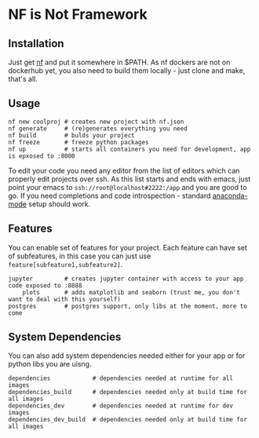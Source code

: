 NF is Not Framework
===================

Installation
------------

Just get [nf](https://github.com/iced/nf/blob/master/nf) and put it somewhere in $PATH. As nf dockers are not on dockerhub yet, you also need to build them locally - just clone and make, that's all.

Usage
-----

    nf new coolproj # creates new project with nf.json
    nf generate     # (re)generates everything you need
    nf build        # bulds your project
    nf freeze       # freeze python packages
    nf up           # starts all containers you need for development, app is epxosed to :8000

To edit your code you need any editor from the list of editors which can properly edit projects over ssh. As this list starts and ends with emacs, just point your emacs to `ssh://root@localhost#2222:/app` and you are good to go. If you need completions and code introspection - standard [anaconda-mode](https://github.com/proofit404/anaconda-mode) setup should work.

Features
--------

You can enable set of features for your project. Each feature can have set of subfeatures, in this case you can just use `feature[subfeature1,subfeature2]`.

    jupyter         # creates jupyter container with access to your app code exposed to :8888
        plots       # adds matplotlib and seaborn (trust me, you don't want to deal with this yourself)
    postgres        # postgres support, only libs at the moment, more to come

System Dependencies
-------------------

You can also add system dependencies needed either for your app or for python libs you are uisng.

    dependencies            # dependencies needed at runtime for all images
    dependencies_build      # dependencies needed only at build time for all images
    dependencies_dev        # dependencies needed at runtime for dev images
    dependencies_dev_build  # dependencies needed only at build time for all images
